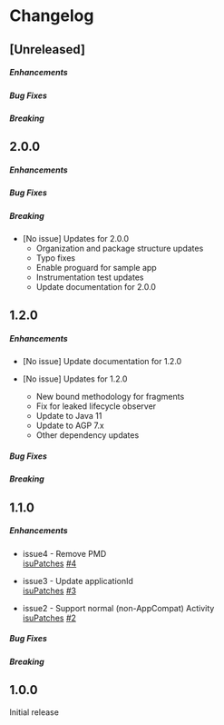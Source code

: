 # Changelog

## [Unreleased]

##### Enhancements

##### Bug Fixes

##### Breaking

## 2.0.0

##### Enhancements

##### Bug Fixes

##### Breaking

* [No issue] Updates for 2.0.0
    - Organization and package structure updates
    - Typo fixes
    - Enable proguard for sample app
    - Instrumentation test updates
    - Update documentation for 2.0.0
    
## 1.2.0

##### Enhancements

* [No issue] Update documentation for 1.2.0

* [No issue] Updates for 1.2.0
   - New bound methodology for fragments
   - Fix for leaked lifecycle observer
   - Update to Java 11
   - Update to AGP 7.x
   - Other dependency updates

##### Bug Fixes

##### Breaking

## 1.1.0

##### Enhancements

*  issue4 - Remove PMD  
   [isuPatches]("https://github.com/isuPatches") [#4]("https://github.com/isuPatches/android-viewglu/issues/4")
   
*  issue3 - Update applicationId   
   [isuPatches]("https://github.com/isuPatches") [#3]("https://github.com/isuPatches/android-viewglu/issues/3")
    
*  issue2 - Support normal (non-AppCompat) Activity  
   [isuPatches]("https://github.com/isuPatches") [#2]("https://github.com/isuPatches/android-viewglu/issues/2")
    
##### Bug Fixes

##### Breaking

## 1.0.0

Initial release
